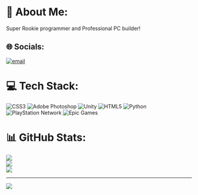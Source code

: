 # 💫 About Me:
Super Rookie programmer and Professional PC builder!


## 🌐 Socials:
[![email](https://img.shields.io/badge/Email-D14836?logo=gmail&logoColor=white)](mailto:manamir4179@gmail.com) 

# 💻 Tech Stack:
![CSS3](https://img.shields.io/badge/css3-%231572B6.svg?style=flat-square&logo=css3&logoColor=white) ![Adobe Photoshop](https://img.shields.io/badge/adobe%20photoshop-%2331A8FF.svg?style=flat-square&logo=adobe%20photoshop&logoColor=white) ![Unity](https://img.shields.io/badge/unity-%23000000.svg?style=flat-square&logo=unity&logoColor=white) ![HTML5](https://img.shields.io/badge/html5-%23E34F26.svg?style=flat-square&logo=html5&logoColor=white) ![Python](https://img.shields.io/badge/python-3670A0?style=flat-square&logo=python&logoColor=ffdd54) ![PlayStation Network](https://img.shields.io/badge/PSN-%230070D1.svg?style=flat-square&logo=Playstation&logoColor=white) ![Epic Games](https://img.shields.io/badge/epicgames-%23313131.svg?style=flat-square&logo=epicgames&logoColor=white)
# 📊 GitHub Stats:
![](https://github-readme-stats.vercel.app/api?username=Amir-Sajedi&theme=shadow_blue&hide_border=false&include_all_commits=true&count_private=true)<br/>
![](https://nirzak-streak-stats.vercel.app/?user=Amir-Sajedi&theme=shadow_blue&hide_border=true)<br/>
![](https://github-readme-stats.vercel.app/api/top-langs/?username=Amir-Sajedi&hide=javascript,css,scss,html&theme=tokyonight)



---
[![](https://visitcount.itsvg.in/api?id=Amir-Sajedi&icon=0&color=0)](https://visitcount.itsvg.in)


